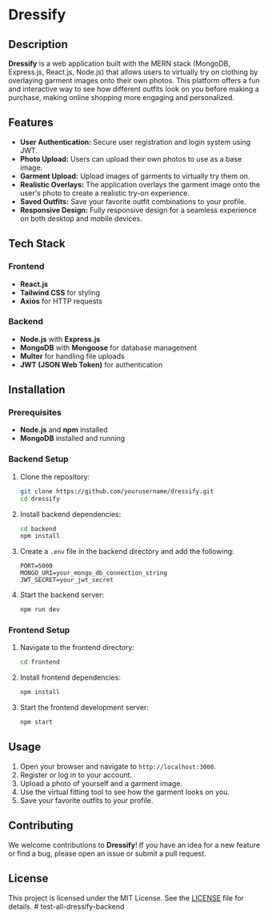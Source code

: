 ﻿# Dressify

## Description

**Dressify** is a web application built with the MERN stack (MongoDB, Express.js, React.js, Node.js) that allows users to virtually try on clothing by overlaying garment images onto their own photos. This platform offers a fun and interactive way to see how different outfits look on you before making a purchase, making online shopping more engaging and personalized.

## Features

- **User Authentication:** Secure user registration and login system using JWT.
- **Photo Upload:** Users can upload their own photos to use as a base image.
- **Garment Upload:** Upload images of garments to virtually try them on.
- **Realistic Overlays:** The application overlays the garment image onto the user's photo to create a realistic try-on experience.
- **Saved Outfits:** Save your favorite outfit combinations to your profile.
- **Responsive Design:** Fully responsive design for a seamless experience on both desktop and mobile devices.

## Tech Stack

### Frontend

- **React.js**
- **Tailwind CSS** for styling
- **Axios** for HTTP requests

### Backend

- **Node.js** with **Express.js**
- **MongoDB** with **Mongoose** for database management
- **Multer** for handling file uploads
- **JWT (JSON Web Token)** for authentication

## Installation

### Prerequisites

- **Node.js** and **npm** installed
- **MongoDB** installed and running

### Backend Setup

1. Clone the repository:

    ```bash
    git clone https://github.com/yourusername/dressify.git
    cd dressify
    ```

2. Install backend dependencies:

    ```bash
    cd backend
    npm install
    ```

3. Create a `.env` file in the backend directory and add the following:

    ```env
    PORT=5000
    MONGO_URI=your_mongo_db_connection_string
    JWT_SECRET=your_jwt_secret
    ```

4. Start the backend server:

    ```bash
    npm run dev
    ```

### Frontend Setup

1. Navigate to the frontend directory:

    ```bash
    cd frontend
    ```

2. Install frontend dependencies:

    ```bash
    npm install
    ```

3. Start the frontend development server:

    ```bash
    npm start
    ```

## Usage

1. Open your browser and navigate to `http://localhost:3000`.
2. Register or log in to your account.
3. Upload a photo of yourself and a garment image.
4. Use the virtual fitting tool to see how the garment looks on you.
5. Save your favorite outfits to your profile.

## Contributing

We welcome contributions to **Dressify**! If you have an idea for a new feature or find a bug, please open an issue or submit a pull request.

## License

This project is licensed under the MIT License. See the [LICENSE](LICENSE) file for details.
#   t e s t - a l l - d r e s s i f y - b a c k e n d  
 